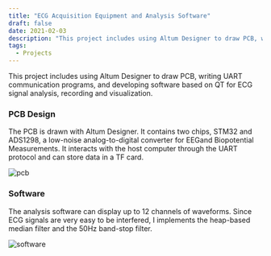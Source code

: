 ```yaml
---
title: "ECG Acquisition Equipment and Analysis Software"
draft: false
date: 2021-02-03
description: "This project includes using Altum Designer to draw PCB, writing UART communication programs, and developing software based on QT for ECG signal analysis, recording and visualization."
tags:
  - Projects
---
```

This project includes using Altum Designer to draw PCB, writing UART communication programs, and developing software based on QT for ECG signal analysis, recording and visualization.

### PCB Design
The PCB is drawn with Altum Designer.
It contains two chips, STM32 and ADS1298, a low-noise analog-to-digital converter for EEGand Biopotential Measurements.
It interacts with the host computer through the UART protocol and can store data in a TF card.

![pcb](https://s2.loli.net/2024/03/01/bk2LE1jy5mchZXd.jpg)

### Software
The analysis software can display up to 12 channels of waveforms.
Since ECG signals are very easy to be interfered, I implements the heap-based median filter and the 50Hz band-stop filter.

![software](https://s2.loli.net/2024/03/01/HUJrnekdNLiQXc5.jpg)